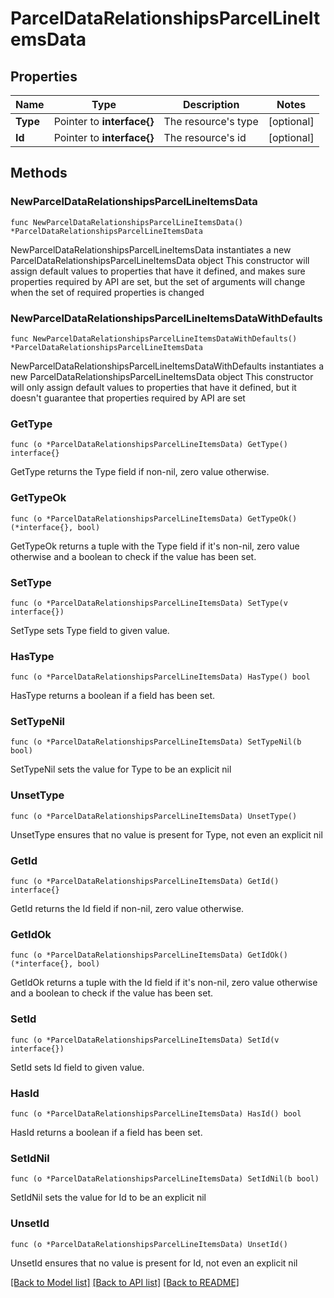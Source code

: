 # ParcelDataRelationshipsParcelLineItemsData

## Properties

Name | Type | Description | Notes
------------ | ------------- | ------------- | -------------
**Type** | Pointer to **interface{}** | The resource&#39;s type | [optional] 
**Id** | Pointer to **interface{}** | The resource&#39;s id | [optional] 

## Methods

### NewParcelDataRelationshipsParcelLineItemsData

`func NewParcelDataRelationshipsParcelLineItemsData() *ParcelDataRelationshipsParcelLineItemsData`

NewParcelDataRelationshipsParcelLineItemsData instantiates a new ParcelDataRelationshipsParcelLineItemsData object
This constructor will assign default values to properties that have it defined,
and makes sure properties required by API are set, but the set of arguments
will change when the set of required properties is changed

### NewParcelDataRelationshipsParcelLineItemsDataWithDefaults

`func NewParcelDataRelationshipsParcelLineItemsDataWithDefaults() *ParcelDataRelationshipsParcelLineItemsData`

NewParcelDataRelationshipsParcelLineItemsDataWithDefaults instantiates a new ParcelDataRelationshipsParcelLineItemsData object
This constructor will only assign default values to properties that have it defined,
but it doesn't guarantee that properties required by API are set

### GetType

`func (o *ParcelDataRelationshipsParcelLineItemsData) GetType() interface{}`

GetType returns the Type field if non-nil, zero value otherwise.

### GetTypeOk

`func (o *ParcelDataRelationshipsParcelLineItemsData) GetTypeOk() (*interface{}, bool)`

GetTypeOk returns a tuple with the Type field if it's non-nil, zero value otherwise
and a boolean to check if the value has been set.

### SetType

`func (o *ParcelDataRelationshipsParcelLineItemsData) SetType(v interface{})`

SetType sets Type field to given value.

### HasType

`func (o *ParcelDataRelationshipsParcelLineItemsData) HasType() bool`

HasType returns a boolean if a field has been set.

### SetTypeNil

`func (o *ParcelDataRelationshipsParcelLineItemsData) SetTypeNil(b bool)`

 SetTypeNil sets the value for Type to be an explicit nil

### UnsetType
`func (o *ParcelDataRelationshipsParcelLineItemsData) UnsetType()`

UnsetType ensures that no value is present for Type, not even an explicit nil
### GetId

`func (o *ParcelDataRelationshipsParcelLineItemsData) GetId() interface{}`

GetId returns the Id field if non-nil, zero value otherwise.

### GetIdOk

`func (o *ParcelDataRelationshipsParcelLineItemsData) GetIdOk() (*interface{}, bool)`

GetIdOk returns a tuple with the Id field if it's non-nil, zero value otherwise
and a boolean to check if the value has been set.

### SetId

`func (o *ParcelDataRelationshipsParcelLineItemsData) SetId(v interface{})`

SetId sets Id field to given value.

### HasId

`func (o *ParcelDataRelationshipsParcelLineItemsData) HasId() bool`

HasId returns a boolean if a field has been set.

### SetIdNil

`func (o *ParcelDataRelationshipsParcelLineItemsData) SetIdNil(b bool)`

 SetIdNil sets the value for Id to be an explicit nil

### UnsetId
`func (o *ParcelDataRelationshipsParcelLineItemsData) UnsetId()`

UnsetId ensures that no value is present for Id, not even an explicit nil

[[Back to Model list]](../README.md#documentation-for-models) [[Back to API list]](../README.md#documentation-for-api-endpoints) [[Back to README]](../README.md)


